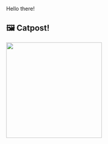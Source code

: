 Hello there!



## 🖼️ Catpost!

<sub>
    <img src="https://cdn2.thecatapi.com/images/h19-vtIeX.jpg" height="256">
</sub>

